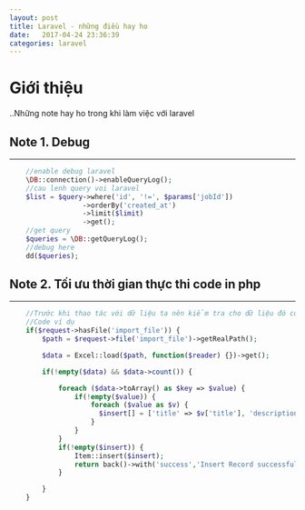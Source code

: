 ```yaml
---
layout: post
title: Laravel - những điều hay ho
date:   2017-04-24 23:36:39
categories: laravel
---
```


# Giới thiệu
..Những note hay ho trong khi làm việc với laravel

## Note 1. Debug
_______________________________________________
```php
    //enable debug laravel
    \DB::connection()->enableQueryLog();
    //cau lenh query voi laravel
    $list = $query->where('id', '!=', $params['jobId'])
                  ->orderBy('created_at')
                  ->limit($limit)
                  ->get();
    //get query
    $queries = \DB::getQueryLog();
    //debug here
    dd($queries);
```

## Note 2. Tối ưu thời gian thực thi code in php
_______________________________________________
```php
    //Trước khi thao tác với dữ liệu ta nên kiểm tra cho dữ liệu đó có tồn tại không
    //Code ví dụ
    if($request->hasFile('import_file')) {
        $path = $request->file('import_file')->getRealPath();

        $data = Excel::load($path, function($reader) {})->get();

        if(!empty($data) && $data->count()) {

            foreach ($data->toArray() as $key => $value) {
                if(!empty($value)) {
                    foreach ($value as $v) {
                      $insert[] = ['title' => $v['title'], 'description' => $v['description']];
                    }
                }
            }
            if(!empty($insert)) {
                Item::insert($insert);
                return back()->with('success','Insert Record successfully.');
            }

        }
    }
```